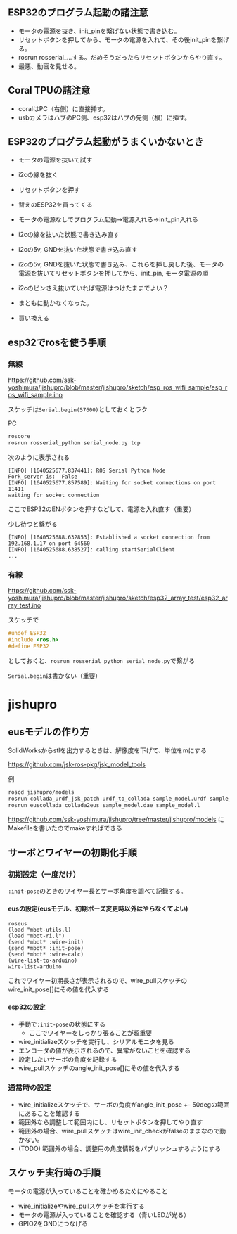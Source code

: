## ESP32のプログラム起動の諸注意
- モータの電源を抜き、init_pinを繋げない状態で書き込む。
- リセットボタンを押してから、モータの電源を入れて、その後init_pinを繋げる。
- rosrun rosserial_...する。だめそうだったらリセットボタンからやり直す。
- 最悪、動画を見せる。

## Coral TPUの諸注意
- coralはPC（右側）に直接挿す。
- usbカメラはハブのPC側、esp32はハブの先側（横）に挿す。

## ESP32のプログラム起動がうまくいかないとき
- モータの電源を抜いて試す
- i2cの線を抜く
- リセットボタンを押す
- 替えのESP32を買ってくる
- モータの電源なしでプログラム起動->電源入れる->init_pin入れる
- i2cの線を抜いた状態で書き込み直す
- i2cの5v, GNDを抜いた状態で書き込み直す

- i2cの5v, GNDを抜いた状態で書き込み、これらを挿し戻した後、モータの電源を抜いてリセットボタンを押してから、init_pin, モータ電源の順
- i2cのピンさえ抜いていれば電源はつけたままでよい？

- まともに動かなくなった。
- 買い換える


## esp32でrosを使う手順
### 無線

https://github.com/ssk-yoshimura/jishupro/blob/master/jishupro/sketch/esp_ros_wifi_sample/esp_ros_wifi_sample.ino

スケッチは```Serial.begin(57600)```としておくとラク

PC

```bash
roscore
rosrun rosserial_python serial_node.py tcp
```

次のように表示される
```
[INFO] [1640525677.837441]: ROS Serial Python Node
Fork_server is:  False
[INFO] [1640525677.857589]: Waiting for socket connections on port 11411
waiting for socket connection
```

ここでESP32のENボタンを押すなどして、電源を入れ直す（重要）

少し待つと繋がる
```
[INFO] [1640525688.632853]: Established a socket connection from 192.168.1.17 on port 64560
[INFO] [1640525688.638527]: calling startSerialClient
...
```

### 有線

https://github.com/ssk-yoshimura/jishupro/blob/master/jishupro/sketch/esp32_array_test/esp32_array_test.ino

スケッチで
```c
#undef ESP32
#include <ros.h>
#define ESP32
```
としておくと、```rosrun rosserial_python serial_node.py```で繋がる

```Serial.begin```は書かない（重要）

# jishupro

## eusモデルの作り方
SolidWorksからstlを出力するときは、解像度を下げて、単位をmにする

https://github.com/jsk-ros-pkg/jsk_model_tools

例
```bash
roscd jishupro/models
rosrun collada_urdf_jsk_patch urdf_to_collada sample_model.urdf sample_model.dae
rosrun euscollada collada2eus sample_model.dae sample_model.l
```
https://github.com/ssk-yoshimura/jishupro/tree/master/jishupro/models にMakefileを書いたのでmakeすればできる

## サーボとワイヤーの初期化手順
### 初期設定（一度だけ）
```:init-pose```のときのワイヤー長とサーボ角度を調べて記録する。
#### eusの設定(eusモデル、初期ポーズ変更時以外はやらなくてよい)
```
roseus
(load "mbot-utils.l)
(load "mbot-ri.l")
(send *mbot* :wire-init)
(send *mbot* :init-pose)
(send *mbot* :wire-calc)
(wire-list-to-arduino)
wire-list-arduino
```
これでワイヤー初期長さが表示されるので、wire_pullスケッチのwire_init_pose[]にその値を代入する
#### esp32の設定
- 手動で```:init-pose```の状態にする
  - ここでワイヤーをしっかり張ることが超重要
- wire_initializeスケッチを実行し、シリアルモニタを見る
- エンコーダの値が表示されるので、異常がないことを確認する
- 設定したいサーボの角度を記録する
- wire_pullスケッチのangle_init_pose[]にその値を代入する
### 通常時の設定
- wire_initializeスケッチで、サーボの角度がangle_init_pose +- 50degの範囲にあることを確認する
- 範囲外なら調整して範囲内にし、リセットボタンを押してやり直す
- 範囲外の場合、wire_pullスケッチはwire_init_checkがfalseのままなので動かない。
- (TODO) 範囲外の場合、調整用の角度情報をパブリッシュするようにする

## スケッチ実行時の手順
モータの電源が入っていることを確かめるためにやること
 - wire_initializeやwire_pullスケッチを実行する
 - モータの電源が入っていることを確認する（青いLEDが光る）
 - GPIO2をGNDにつなげる
